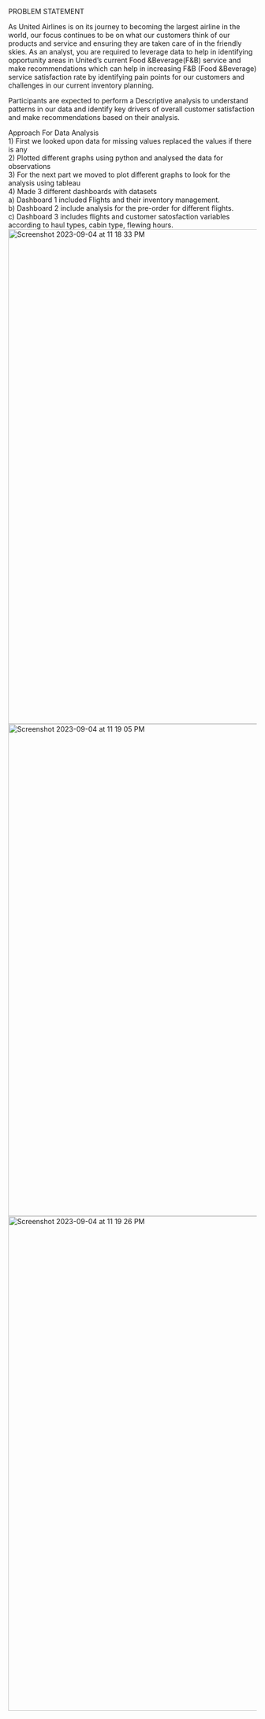 PROBLEM STATEMENT

As United Airlines is on its journey to becoming the largest airline in the world, our focus continues to be on what our customers think of our products and service and ensuring they are taken care of in the friendly skies. As an analyst, you are required to leverage data to help in identifying opportunity areas in United’s current Food &Beverage(F&B) service and make recommendations which can help in increasing F&B (Food &Beverage) service satisfaction rate by identifying pain points for our customers and challenges in our current inventory planning.

Participants are expected to perform a Descriptive analysis to understand patterns in our data and identify key drivers of overall customer satisfaction and make recommendations based on their analysis.

Approach For Data Analysis 
<br> 1) First we looked upon data for missing values replaced the values if there is any
<br> 2) Plotted different graphs using python and analysed the data for observations
<br> 3) For the next part we moved to plot different graphs to look for the analysis using tableau
<br> 4) Made 3 different dashboards with datasets
<br> a) Dashboard 1 included Flights and their inventory management.
<br> b) Dashboard 2 include analysis for the pre-order for different flights.
<br> c) Dashboard 3 includes flights and customer satosfaction variables according to haul types, cabin type, flewing hours.
<img width="1003" alt="Screenshot 2023-09-04 at 11 18 33 PM" src="https://github.com/abeysourav/Sky_Hack/assets/105174936/81b6c211-3e2c-4b4e-93d7-1a5759742cf4">
<br> <img width="998" alt="Screenshot 2023-09-04 at 11 19 05 PM" src="https://github.com/abeysourav/Sky_Hack/assets/105174936/dbff05c1-54ff-4c22-8f9b-62ae8be76c05">
<br> <img width="1003" alt="Screenshot 2023-09-04 at 11 19 26 PM" src="https://github.com/abeysourav/Sky_Hack/assets/105174936/7556afcf-4105-4e33-aff4-5b7cd9914fdc">
